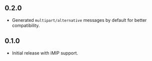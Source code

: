 ## 0.2.0
* Generated `multipart/alternative` messages by default for better compatibility.

## 0.1.0
* Initial release with iMIP support.

